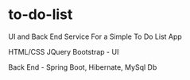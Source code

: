 # to-do-list

UI and Back End Service For a Simple To Do List App

HTML/CSS JQuery Bootstrap - UI

Back End - Spring Boot, Hibernate, MySql Db
